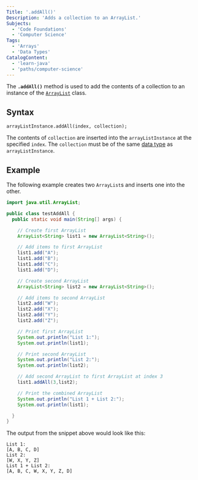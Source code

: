 ```yaml
---
Title: '.addAll()'
Description: 'Adds a collection to an ArrayList.'
Subjects:
  - 'Code Foundations'
  - 'Computer Science'
Tags:
  - 'Arrays'
  - 'Data Types'
CatalogContent:
  - 'learn-java'
  - 'paths/computer-science'
---
```


The **`.addAll()`** method is used to add the contents of a collection to an instance of the [`ArrayList`](https://www.codecademy.com/resources/docs/java/array-list) class.

## Syntax

```pseudo
arrayListInstance.addAll(index, collection);
```

The contents of `collection` are inserted into the `arrayListInstance` at the specified `index`. The `collection` must be of the same [data type](https://www.codecademy.com/resources/docs/java/data-types) as `arrayListInstance`.

## Example

The following example creates two `ArrayList`s and inserts one into the other.

```java
import java.util.ArrayList;

public class testAddAll {
  public static void main(String[] args) {

    // Create first ArrayList
    ArrayList<String> list1 = new ArrayList<String>();

    // Add items to first ArrayList
    list1.add("A");
    list1.add("B");
    list1.add("C");
    list1.add("D");

    // Create second ArrayList
    ArrayList<String> list2 = new ArrayList<String>();

    // Add items to second ArrayList
    list2.add("W");
    list2.add("X");
    list2.add("Y");
    list2.add("Z");

    // Print first ArrayList
    System.out.println("List 1:");
    System.out.println(list1);

    // Print second ArrayList
    System.out.println("List 2:");
    System.out.println(list2);

    // Add second ArrayList to first ArrayList at index 3
    list1.addAll(3,list2);

    // Print the combined ArrayList
    System.out.println("List 1 + List 2:");
    System.out.println(list1);

  }
}
```

The output from the snippet above would look like this:

```shell
List 1:
[A, B, C, D]
List 2:
[W, X, Y, Z]
List 1 + List 2:
[A, B, C, W, X, Y, Z, D]
```
